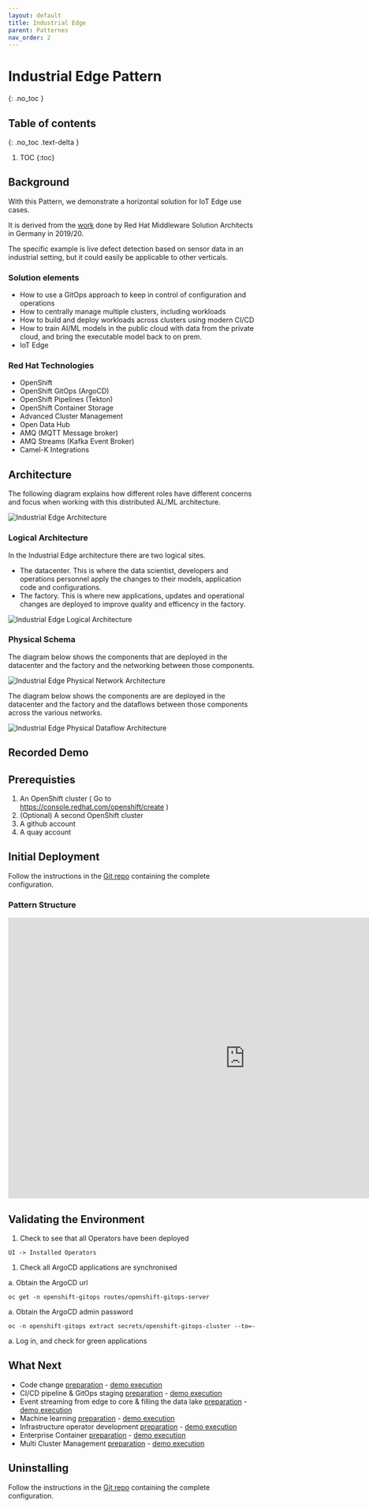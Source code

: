 ```yaml
---
layout: default
title: Industrial Edge
parent: Patternes
nav_order: 2
---
```


# Industrial Edge Pattern
{: .no_toc }

## Table of contents
{: .no_toc .text-delta }

1. TOC
{:toc}

## Background

With this Pattern, we demonstrate a horizontal solution for IoT Edge use cases.

It is derived from the [work](https://github.com/sa-mw-dach/manuela) done by Red
Hat Middleware Solution Architects in Germany in 2019/20.

The specific example is live defect detection based on sensor data in an
industrial setting, but it could easily be applicable to other verticals.

### Solution elements

- How to use a GitOps approach to keep in control of configuration and operations
- How to centrally manage multiple clusters, including workloads
- How to build and deploy workloads across clusters using modern CI/CD
- How to train AI/ML models in the public cloud with data from the private cloud, and bring the executable model back to on prem.
- IoT Edge

### Red Hat Technologies

- OpenShift
- OpenShift GitOps (ArgoCD)
- OpenShift Pipelines (Tekton)
- OpenShift Container Storage
- Advanced Cluster Management
- Open Data Hub
- AMQ (MQTT Message broker)
- AMQ Streams (Kafka Event Broker)
- Camel-K Integrations

## Architecture

The following diagram explains how different roles have different concerns and focus when working with this distributed AL/ML architecture. 

![Industrial Edge Architecture](images/Architecture.png)


### Logical Architecture

In the Industrial Edge architecture there are two logical sites.

- The datacenter. This is where the data scientist, developers and operations personnel apply the changes to their models, application code and configurations.
- The factory. This is where new applications, updates and operational changes are deployed to improve quality and efficency in the factory.

![Industrial Edge Logical Architecture](images/manufacturing-logical.png)

### Physical Schema 

The diagram below shows the components that are deployed in the datacenter and the factory and the networking between those components.

![Industrial Edge Physical Network Architecture](images/manufacturing-schema-netw.png)

The diagram below shows the components are are deployed in the datacenter and the factory and the dataflows between those components across the various networks.

![Industrial Edge Physical Dataflow Architecture](images/manufacturing-schema-df.png)

## Recorded Demo

## Prerequisties

1. An OpenShift cluster ( Go to https://console.redhat.com/openshift/create )
1. (Optional) A second OpenShift cluster
1. A github account
1. A quay account

## Initial Deployment

Follow the instructions in the [Git
repo](https://github.com/hybrid-cloud-patterns/manufacturing-edge-ai-ml/#how-to-use)
containing the complete configuration.

### Pattern Structure

<iframe src="https://docs.google.com/presentation/d/e/2PACX-1vSfbN_TbjfYnw-B6hHs-uUQ-8rRzUX27AW4eSxT7dVmBERiBgHS_FWWkgyg5fTsEWL2hj6RYyJqYi7_/embed?start=false&loop=false&delayms=3000" frameborder="0" width="960" height="569" allowfullscreen="true" mozallowfullscreen="true" webkitallowfullscreen="true"></iframe>

## Validating the Environment

1. Check to see that all Operators have been deployed

  `UI -> Installed Operators`

1. Check all ArgoCD applications are synchronised

  a. Obtain the ArgoCD url

  `oc get -n openshift-gitops routes/openshift-gitops-server`

  a. Obtain the ArgoCD admin password

  `oc -n openshift-gitops extract secrets/openshift-gitops-cluster --to=-`

  a. Log in, and check for green applications

## What Next

- Code change [preparation](https://github.com/sa-mw-dach/manuela/blob/master/docs/module-code-change.md#Demo-preparation) - [demo execution](https://github.com/sa-mw-dach/manuela/blob/master/docs/module-code-change.md#demo-execution)
-  CI/CD pipeline & GitOps staging [preparation](https://github.com/sa-mw-dach/manuela/blob/master/docs/module-ci-cd-pipeline.md#Demo-preparation) - [demo execution](https://github.com/sa-mw-dach/manuela/blob/master/docs/module-ci-cd-pipeline.md#Demo-execution)
- Event streaming from edge to core & filling the data lake [preparation](https://github.com/sa-mw-dach/manuela/blob/master/docs/module-event-streaming.md#Demo-preparation) - [demo execution](https://github.com/sa-mw-dach/manuela/blob/master/docs/module-event-streaming.md#Demo-execution)
- Machine learning [preparation](https://github.com/sa-mw-dach/manuela/blob/master/docs/module-machine-learning.md#Demo-preparation) - [demo execution](https://github.com/sa-mw-dach/manuela/blob/master/docs/module-machine-learning.md#Demo-execution)
- Infrastructure operator development [preparation](https://github.com/sa-mw-dach/manuela/blob/master/docs/module-infrastructure-operator-development.md#Demo-preparation) - [demo execution](https://github.com/sa-mw-dach/manuela/blob/master/docs/module-infrastructure-operator-development.md#Demo-execution)
- Enterprise Container [preparation](https://github.com/sa-mw-dach/manuela/blob/master/docs/module-enterprise-container.md#Demo-preparation) - [demo execution](https://github.com/sa-mw-dach/manuela/blob/master/docs/module-enterprise-container.md#Demo-execution)
- Multi Cluster Management [preparation](https://github.com/sa-mw-dach/manuela/blob/master/docs/module-multicluster.md#Demo-preparation) - [demo execution](https://github.com/sa-mw-dach/manuela/blob/master/docs/module-multicluster.md#Demo-execution)


## Uninstalling

Follow the instructions in the [Git
repo](https://github.com/hybrid-cloud-patterns/manufacturing-edge-ai-ml#uninstalling)
containing the complete configuration.
